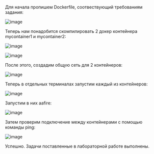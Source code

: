 Для начала пропишем Dockerfile, соотвествующий требованиям задания:

![image](https://github.com/user-attachments/assets/de6ecffd-7f13-4b91-b965-1d6468f5dd07)

Теперь нам понадобится скомпилировать 2 докер контейнера mycontainer1 и mycontainer2:

![image](https://github.com/user-attachments/assets/51f7a4a0-0705-4278-9b9f-77229c17a17e)

![image](https://github.com/user-attachments/assets/8b0f2964-7e02-45e3-a1aa-ae35ac630bfb)

После этого, создадим общую сеть для 2 контейнеров:

![image](https://github.com/user-attachments/assets/1c1178ac-1d64-409d-8225-4dc30cad4e8f)

Теперь в отдельных терминалах запустим каждый из контейнеров:

![image](https://github.com/user-attachments/assets/c0ce7f75-3374-4658-81f6-8ffe6faaa572)

Запустим в них aafire:

![image](https://github.com/user-attachments/assets/0860333b-ce59-4ae4-8b0b-1110587ea4aa)

Затем проверим подключение между контейнерами с помощью команды ping:

![image](https://github.com/user-attachments/assets/ba0a7b3d-bf6c-4f5e-92f6-9921651a4026)

Успешно. Задачи поставленные в лабораторной работе выполнены.
